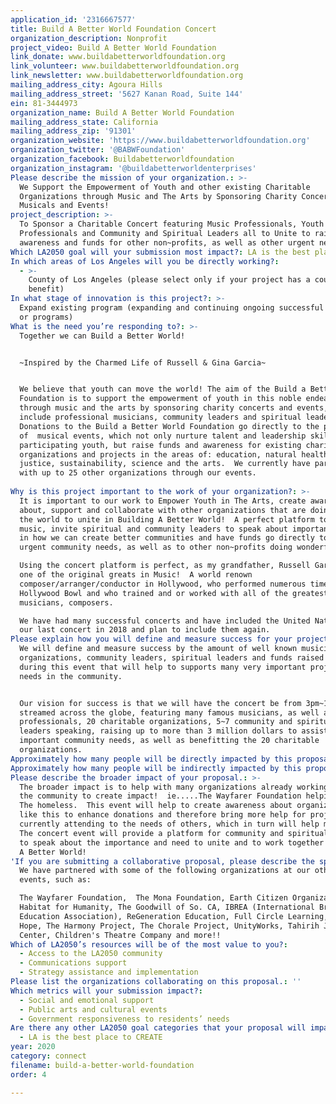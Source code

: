 ```yaml
---
application_id: '2316667577'
title: Build A Better World Foundation Concert
organization_description: Nonprofit
project_video: Build A Better World Foundation
link_donate: www.buildabetterworldfoundation.org
link_volunteer: www.buildabetterworldfoundation.org
link_newsletter: www.buildabetterworldfoundation.org
mailing_address_city: Agoura Hills
mailing_address_street: '5627 Kanan Road, Suite 144'
ein: 81-3444973
organization_name: Build A Better World Foundation
mailing_address_state: California
mailing_address_zip: '91301'
organization_website: 'https://www.buildabetterworldfoundation.org'
organization_twitter: '@BABWFoundation'
organization_facebook: Buildabetterworldfoundation
organization_instagram: '@buildabetterworldenterprises'
Please describe the mission of your organization.: >-
  We Support the Empowerment of Youth and other existing Charitable
  Organizations through Music and The Arts by Sponsoring Charity Concerts,
  Musicals and Events!
project_description: >-
  To Sponsor a Charitable Concert featuring Music Professionals, Youth Music
  Professionals and Community and Spiritual Leaders all to Unite to raise
  awareness and funds for other non~profits, as well as other urgent needs, etc.
Which LA2050 goal will your submission most impact?: LA is the best place to CONNECT
In which areas of Los Angeles will you be directly working?:
  - >-
    County of Los Angeles (please select only if your project has a countywide
    benefit)
In what stage of innovation is this project?: >-
  Expand existing program (expanding and continuing ongoing successful projects
  or programs)
What is the need you’re responding to?: >-
  Together we can Build a Better World!


  ~Inspired by the Charmed Life of Russell & Gina Garcia~


  We believe that youth can move the world! The aim of the Build a Better World
  Foundation is to support the empowerment of youth in this noble endeavor
  through music and the arts by sponsoring charity concerts and events, which
  include professional musicians, community leaders and spiritual leaders.
  Donations to the Build a Better World Foundation go directly to the production
  of  musical events, which not only nurture talent and leadership skills in the
  participating youth, but raise funds and awareness for existing charitable
  organizations and projects in the areas of: education, natural health, social
  justice, sustainability, science and the arts.  We currently have partnered
  with up to 25 other organizations through our events. 
     
Why is this project important to the work of your organization?: >-
  It is important to our work to Empower Youth in The Arts, create awareness
  about, support and collaborate with other organizations that are doing good in
  the world to unite in Building A Better World!  A perfect platform to have
  music, invite spiritual and community leaders to speak about important topics
  in how we can create better communities and have funds go directly toward
  urgent community needs, as well as to other non~profits doing wonderful work.

  Using the concert platform is perfect, as my grandfather, Russell Garcia, was
  one of the original greats in Music!  A world renown
  composer/arranger/conductor in Hollywood, who performed numerous times at The
  Hollywood Bowl and who trained and or worked with all of the greatest
  musicians, composers.

  We have had many successful concerts and have included the United Nations at
  our last concert in 2018 and plan to include them again.
Please explain how you will define and measure success for your project.: >-
  We will define and measure success by the amount of well known musicians,
  organizations, community leaders, spiritual leaders and funds raised for and
  during this event that will help to supports many very important projects and
  needs in the community.


  Our vision for success is that we will have the concert be from 3pm~10pm, live
  streamed across the globe, featuring many famous musicians, as well as young
  professionals, 20 charitable organizations, 5~7 community and spiritual
  leaders speaking, raising up to more than 3 million dollars to assist with
  important community needs, as well as benefitting the 20 charitable
  organizations.
Approximately how many people will be directly impacted by this proposal?: ''
Approximately how many people will be indirectly impacted by this proposal?: ''
Please describe the broader impact of your proposal.: >-
  The broader impact is to help with many organizations already working within
  the community to create impact!  ie.....The Wayfarer Foundation helping with
  The homeless.  This event will help to create awareness about organizations
  like this to enhance donations and therefore bring more help for projects
  currently attending to the needs of others, which in turn will help millions! 
  The concert event will provide a platform for community and spiritual leaders
  to speak about the importance and need to unite and to work together to Build
  A Better World!
'If you are submitting a collaborative proposal, please describe the specific role of partner organizations in the project.': >-
  We have partnered with some of the following organizations at our other
  events, such as:

  The Wayfarer Foundation,  The Mona Foundation, Earth Citizen Organization,
  Habitat for Humanity, The Goodwill of So. CA, IBREA (International Brain
  Education Association), ReGeneration Education, Full Circle Learning, Drive
  Hope, The Harmony Project, The Chorale Project, UnityWorks, Tahirih Justice
  Center, Children's Theatre Company and more!!
Which of LA2050’s resources will be of the most value to you?:
  - Access to the LA2050 community
  - Communications support
  - Strategy assistance and implementation
Please list the organizations collaborating on this proposal.: ''
Which metrics will your submission impact?:
  - Social and emotional support
  - Public arts and cultural events
  - Government responsiveness to residents’ needs
Are there any other LA2050 goal categories that your proposal will impact?:
  - LA is the best place to CREATE
year: 2020
category: connect
filename: build-a-better-world-foundation
order: 4

---
```

